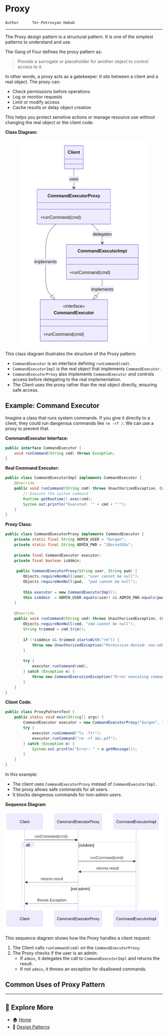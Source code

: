 # Proxy
```info
Author      Ter-Petrosyan Hakob
```

---

The Proxy design pattern is a structural pattern. It is one of the simplest patterns to understand and use.

The Gang of Four defines the proxy pattern as:

> Provide a surrogate or placeholder for another object to control access to it.

In other words, a proxy acts as a gatekeeper. It sits between a client and a real object. The proxy can:

- Check permissions before operations
- Log or monitor requests
- Limit or modify access
- Cache results or delay object creation

This helps you protect sensitive actions or manage resource use without changing the real object or the client code.

**Class Diagram:**
<p align="center">
    <img src="./assets/img6.png" alt="img6" width="400"/>
</p>


This class diagram illustrates the structure of the Proxy pattern:

- `CommandExecutor` is an interface defining `runCommand(cmd)`.
- `CommandExecutorImpl` is the real object that implements `CommandExecutor`.
- `CommandExecutorProxy` also implements `CommandExecutor` and controls access before delegating to the real implementation.
- The Client uses the proxy rather than the real object directly, ensuring safe access.

## Example: Command Executor

Imagine a class that runs system commands. If you give it directly to a client, they could run dangerous commands like `rm -rf /`. 
We can use a proxy to prevent that.

**CommandExecutor Interface:**
```java
public interface CommandExecutor {
    void runCommand(String cmd) throws Exception;
}
```

**Real Command Executor:**
```java
public class CommandExecutorImpl implements CommandExecutor {
    @Override
    public void runCommand(String cmd) throws UnauthorizedException, CommandExecutionException {
        // Execute the system command
        Runtime.getRuntime().exec(cmd);
        System.out.println("Executed: '" + cmd + "'");
    }
}
```

**Proxy Class:**
```java
public class CommandExecutorProxy implements CommandExecutor {
    private static final String ADMIN_USER = "Gurgen";
    private static final String ADMIN_PWD = "J@urnalD$v";

    private final CommandExecutor executor;
    private final boolean isAdmin;

     public CommandExecutorProxy(String user, String pwd) {
        Objects.requireNonNull(user, "user cannot be null");
        Objects.requireNonNull(pwd,  "pwd cannot be null");

        this.executor = new CommandExecutorImpl();
        this.isAdmin  = ADMIN_USER.equals(user) && ADMIN_PWD.equals(pwd);
    }

    @Override
    public void runCommand(String cmd) throws UnauthorizedException, CommandExecutionException {
        Objects.requireNonNull(cmd, "cmd cannot be null");
        String trimmed = cmd.trim();

        if (!isAdmin && trimmed.startsWith("rm")) {
            throw new UnauthorizedException("Permission denied: non‑admin users cannot execute 'rm' commands.");
        }

        try {
            executor.runCommand(cmd);
        } catch (Exception e) {
            throw new CommandExecutionException("Error executing command: " + trimmed, e);
        }
    }
}
```

**Client Code:**
```java
public class ProxyPatternTest {
    public static void main(String[] args) {
        CommandExecutor executor = new CommandExecutorProxy("Gurgen", "wrong_pwd");
        try {
            executor.runCommand("ls -ltr");
            executor.runCommand("rm -rf abc.pdf");
        } catch (Exception e) {
            System.out.println("Error: " + e.getMessage());
        }
    }
}
```

In this example:
- The client uses `CommandExecutorProxy` instead of `CommandExecutorImpl`.
- The proxy allows safe commands for all users.
- It blocks dangerous commands for non-admin users.

**Sequence Diagram**

<p align="center">
    <img src="./assets/img7.png" alt="img7" width="700"/>
</p>

This sequence diagram shows how the Proxy handles a client request:

1) The Client calls `runCommand(cmd)` on the `CommandExecutorProxy`.
2) The Proxy checks if the user is an admin:
    - If `admin`, it delegates the call to `CommandExecutorImpl` and returns the result.
    - If not `admin`, it throws an exception for disallowed commands.


## Common Uses of Proxy Pattern

---

## 📌 Explore More

- 🏠 [Home](./../../README.md)
- 🎨 [ Design Patterns](./../tutorials.md)